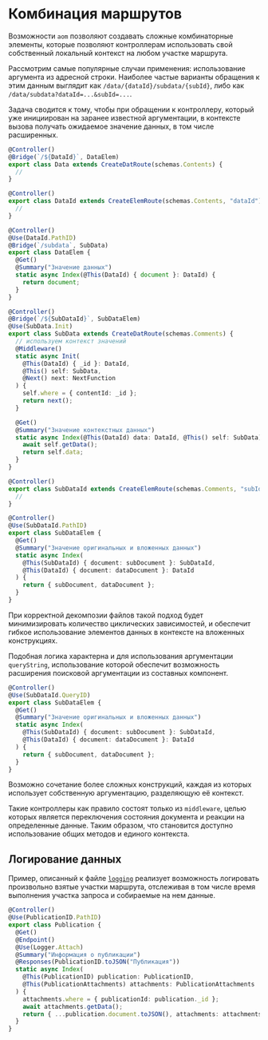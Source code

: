 # Комбинация маршрутов

Возможности `aom` позволяют создавать сложные комбинаторные элементы, которые позволяют
контроллерам использовать свой собственный локальный контекст на любом участке маршрута.

Рассмотрим самые популярные случаи применения: использование аргумента из адресной строки.
Наиболее частые варианты обращения к этим данным выглядит как `/data/{dataId}/subdata/{subId}`,
либо как `/data/subdata?dataId=...&subId=...`.

Задача сводится к тому, чтобы при обращении к контроллеру, который уже инициирован на заранее известной
аргументации, в контексте вызова получать ожидаемое значение данных, в том числе расширенных.

```ts
@Controller()
@Bridge(`/${DataId}`, DataElem)
export class Data extends CreateDatRoute(schemas.Contents) {
  //
}

@Controller()
export class DataId extends CreateElemRoute(schemas.Contents, "dataId") {
  //
}

@Controller()
@Use(DataId.PathID)
@Bridge(`/subdata`, SubData)
export class DataElem {
  @Get()
  @Summary("Значение данных")
  static async Index(@This(DataId) { document }: DataId) {
    return document;
  }
}

@Controller()
@Bridge(`/${SubDataId}`, SubDataElem)
@Use(SubData.Init)
export class SubData extends CreateDatRoute(schemas.Comments) {
  // используем контекст значений
  @Middleware()
  static async Init(
    @This(DataId) { _id }: DataId,
    @This() self: SubData,
    @Next() next: NextFunction
  ) {
    self.where = { contentId: _id };
    return next();
  }

  @Get()
  @Summary("Значение контекстных данных")
  static async Index(@This(DataId) data: DataId, @This() self: SubData) {
    await self.getData();
    return self.data;
  }
}

@Controller()
export class SubDataId extends CreateElemRoute(schemas.Comments, "subId") {
  //
}

@Controller()
@Use(SubDataId.PathID)
export class SubDataElem {
  @Get()
  @Summary("Значение оригинальных и вложенных данных")
  static async Index(
    @This(SubDataId) { document: subDocument }: SubDataId,
    @This(DataId) { document: dataDocument }: DataId
  ) {
    return { subDocument, dataDocument };
  }
}
```

При корректной декомпозии файлов такой подход будет минимизировать количество циклических зависимостей,
и обеспечит гибкое использование элементов данных в контексте на вложенных конструкциях.

Подобная логика характерна и для использования аргументации `queryString`, использование которой обеспечит
возможность расширения поисковой аргументации из составных компонент.

```ts
@Controller()
@Use(SubDataId.QueryID)
export class SubDataElem {
  @Get()
  @Summary("Значение оригинальных и вложенных данных")
  static async Index(
    @This(SubDataId) { document: subDocument }: SubDataId,
    @This(DataId) { document: dataDocument }: DataId
  ) {
    return { subDocument, dataDocument };
  }
}
```

Возможно сочетание более сложных конструкций, каждая из которых использует собственную аргументацию,
разделяющую её контекст.

Такие контроллеры как правило состоят только из `middleware`, целью которых является переключения состояния
документа и реакции на определенные данные. Таким образом, что становится доступно использование общих методов
и единого контекста.

## Логирование данных

Пример, описанный к файле [`logging`](./logging.md) реализует возможность логировать произвольно
взятые участки маршрута, отслеживая в том числе время выполнения участка запроса и собираемые на
нем данные.

```ts
@Controller()
@Use(PublicationID.PathID)
export class Publication {
  @Get()
  @Endpoint()
  @Use(Logger.Attach)
  @Summary("Информация о публикации")
  @Responses(PublicationID.toJSON("Публикация"))
  static async Index(
    @This(PublicationID) publication: PublicationID,
    @This(PublicationAttachments) attachments: PublicationAttachments
  ) {
    attachments.where = { publicationId: publication._id };
    await attachments.getData();
    return { ...publication.document.toJSON(), attachments: attachments.data };
  }
}
```
